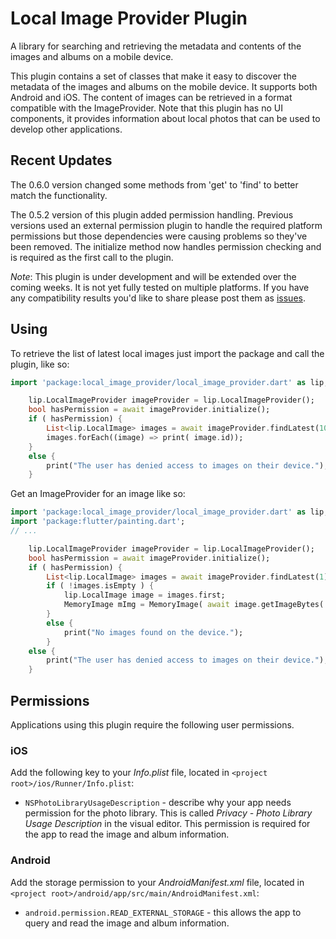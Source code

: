 # Local Image Provider Plugin

A library for searching and retrieving the metadata and contents of the images and 
albums on a mobile device. 

This plugin contains a set of classes that make it easy to discover the metadata of the images 
and albums on the mobile device. It supports both Android and iOS. The content of images can be 
retrieved in a format compatible with the ImageProvider. Note that this plugin has no UI 
components, it provides information about local photos that can be used to develop other 
applications.

## Recent Updates
The 0.6.0 version changed some methods from 'get' to 'find' to better match the functionality. 

The 0.5.2 version of this plugin added permission handling. Previous versions used an external 
permission plugin to handle the required platform permissions but those dependencies were 
causing problems so they've been removed. The initialize method now handles permission 
checking and is required as the first call to the plugin. 

*Note*: This plugin is under development and will be extended over the coming weeks. It is not 
yet fully tested on multiple platforms. If you have any compatibility results you'd like to share please 
post them as [issues](https://github.com/csdcorp/local_image_provider/issues). 

## Using

To retrieve the list of latest local images just import the package and call the plugin, like so: 

```dart
import 'package:local_image_provider/local_image_provider.dart' as lip;

    lip.LocalImageProvider imageProvider = lip.LocalImageProvider();
    bool hasPermission = await imageProvider.initialize();
    if ( hasPermission) {
        List<lip.LocalImage> images = await imageProvider.findLatest(10);
        images.forEach((image) => print( image.id));
    }
    else {
        print("The user has denied access to images on their device.");
    }
```

Get an ImageProvider for an image like so: 

```dart
import 'package:local_image_provider/local_image_provider.dart' as lip;
import 'package:flutter/painting.dart';
// ...

    lip.LocalImageProvider imageProvider = lip.LocalImageProvider();
    bool hasPermission = await imageProvider.initialize();
    if ( hasPermission) {
        List<lip.LocalImage> images = await imageProvider.findLatest(1);
        if ( !images.isEmpty ) {
            lip.LocalImage image = images.first;
            MemoryImage mImg = MemoryImage( await image.getImageBytes( 300, 300 ));
        }
        else {
            print("No images found on the device.");
        }
    else {
        print("The user has denied access to images on their device.");
    }
```
## Permissions

Applications using this plugin require the following user permissions. 
### iOS

Add the following key to your _Info.plist_ file, located in `<project root>/ios/Runner/Info.plist`:

* `NSPhotoLibraryUsageDescription` - describe why your app needs permission for the photo library. This is called _Privacy - Photo Library Usage Description_ in the visual editor. This permission is required for the app to read the image and album information. 

### Android

Add the storage permission to your _AndroidManifest.xml_ file, located in `<project root>/android/app/src/main/AndroidManifest.xml`:

* `android.permission.READ_EXTERNAL_STORAGE` - this allows the app to query and read the image and album information.
